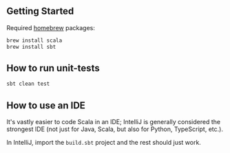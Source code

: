 ## Getting Started

Required [homebrew](http://brew.sh) packages:

```bash
brew install scala
brew install sbt
```

## How to run unit-tests

```bash
sbt clean test
```

## How to use an IDE

It's vastly easier to code Scala in an IDE; IntelliJ is generally considered the strongest IDE (not just for Java, Scala, 
but also for Python, TypeScript, etc.). 

In IntelliJ, import the `build.sbt` project and the rest should just work. 
